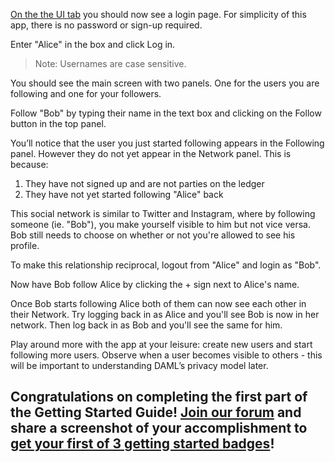 [On the the UI tab](https://[[HOST_SUBDOMAIN]]-3000-[[KATACODA_HOST]].environments.katacoda.com) you should now see a login page. For simplicity of this app, there is no password or sign-up required. 

Enter "Alice" in the box and click Log in.

> Note: Usernames are case sensitive.

You should see the main screen with two panels. One for the users you are following and one for your followers. 

Follow "Bob" by typing their name in the text box and clicking on the Follow button in the top panel.

You’ll notice that the user you just started following appears in the Following panel. However they do not yet appear in the Network panel. This is because:

1. They have not signed up and are not parties on the ledger
2. They have not yet started following "Alice" back

This social network is similar to Twitter and Instagram, where by following someone (ie. "Bob"), you make yourself visible to him but not vice versa. Bob still needs to choose on whether or not you're allowed to see his profile.

To make this relationship reciprocal, logout from "Alice" and login as "Bob".

Now have Bob follow Alice by clicking the + sign next to Alice's name.

Once Bob starts following Alice both of them can now see each other in their Network. Try logging back in as Alice and you'll see Bob is now in her network. Then log back in as Bob and you'll see the same for him.

Play around more with the app at your leisure: create new users and start following more users. Observe when a user becomes visible to others - this will be important to understanding DAML’s privacy model later.

## Congratulations on completing the first part of the Getting Started Guide! [Join our forum](https://discuss.daml.com) and share a screenshot of your accomplishment to [get your first of 3 getting started badges](https://discuss.daml.com/badges/125/it-works)!